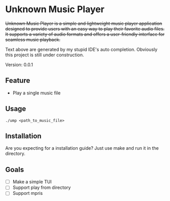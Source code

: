 Unknown Music Player
============================

~~Unknown Music Player is a simple and lightweight music player application designed to provide users with an easy way to play their favorite audio files. It supports a variety of audio formats and offers a user-friendly interface for seamless music playback.~~

Text above are generated by my stupid IDE's auto completion. Obviously this project is still under construction.

Version: 0.0.1

Feature
--------
- Play a single music file

Usage
--------
`./ump <path_to_music_file>`

Installation
--------
Are you expecting for a installation guide? Just use make and run it in the directory.

Goals
--------
-[ ] Make a simple TUI
-[ ] Support play from directory
-[ ] Support mpris